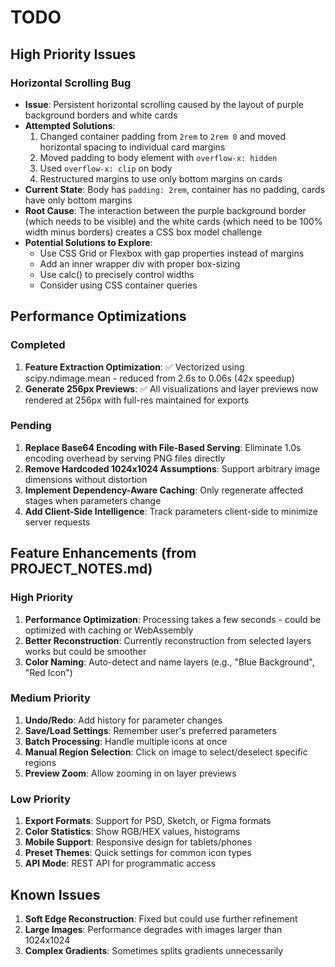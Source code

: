 # TODO

## High Priority Issues

### Horizontal Scrolling Bug
- **Issue**: Persistent horizontal scrolling caused by the layout of purple background borders and white cards
- **Attempted Solutions**:
  1. Changed container padding from `2rem` to `2rem 0` and moved horizontal spacing to individual card margins
  2. Moved padding to body element with `overflow-x: hidden`
  3. Used `overflow-x: clip` on body
  4. Restructured margins to use only bottom margins on cards
- **Current State**: Body has `padding: 2rem`, container has no padding, cards have only bottom margins
- **Root Cause**: The interaction between the purple background border (which needs to be visible) and the white cards (which need to be 100% width minus borders) creates a CSS box model challenge
- **Potential Solutions to Explore**:
  - Use CSS Grid or Flexbox with gap properties instead of margins
  - Add an inner wrapper div with proper box-sizing
  - Use calc() to precisely control widths
  - Consider using CSS container queries

## Performance Optimizations

### Completed
1. **Feature Extraction Optimization**: ✅ Vectorized using scipy.ndimage.mean - reduced from 2.6s to 0.06s (42x speedup)
2. **Generate 256px Previews**: ✅ All visualizations and layer previews now rendered at 256px with full-res maintained for exports

### Pending
1. **Replace Base64 Encoding with File-Based Serving**: Eliminate 1.0s encoding overhead by serving PNG files directly
2. **Remove Hardcoded 1024x1024 Assumptions**: Support arbitrary image dimensions without distortion
3. **Implement Dependency-Aware Caching**: Only regenerate affected stages when parameters change
4. **Add Client-Side Intelligence**: Track parameters client-side to minimize server requests

## Feature Enhancements (from PROJECT_NOTES.md)

### High Priority
1. **Performance Optimization**: Processing takes a few seconds - could be optimized with caching or WebAssembly
2. **Better Reconstruction**: Currently reconstruction from selected layers works but could be smoother
3. **Color Naming**: Auto-detect and name layers (e.g., "Blue Background", "Red Icon")

### Medium Priority
1. **Undo/Redo**: Add history for parameter changes
2. **Save/Load Settings**: Remember user's preferred parameters
3. **Batch Processing**: Handle multiple icons at once
4. **Manual Region Selection**: Click on image to select/deselect specific regions
5. **Preview Zoom**: Allow zooming in on layer previews

### Low Priority
1. **Export Formats**: Support for PSD, Sketch, or Figma formats
2. **Color Statistics**: Show RGB/HEX values, histograms
3. **Mobile Support**: Responsive design for tablets/phones
4. **Preset Themes**: Quick settings for common icon types
5. **API Mode**: REST API for programmatic access

## Known Issues
1. **Soft Edge Reconstruction**: Fixed but could use further refinement
2. **Large Images**: Performance degrades with images larger than 1024x1024
3. **Complex Gradients**: Sometimes splits gradients unnecessarily